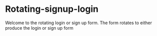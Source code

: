 # Rotating-signup-login
Welcome to the rotating login or sign up form.
The form rotates to either produce the login or sign up form
